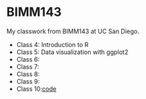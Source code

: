 # BIMM143

My classwork from BIMM143 at UC San Diego.

- Class 4: Introduction to R
- Class 5: Data visualization with ggplot2
- Class 6: 
- Class 7: 
- Class 8: 
- Class 9: 
- Class 10:[code](https://github.com/katelinhutzler/bimm143_github/blob/main/class%2010/class%2010:%20Halloween%20Mini-project/Class%2010%20.qmd)

